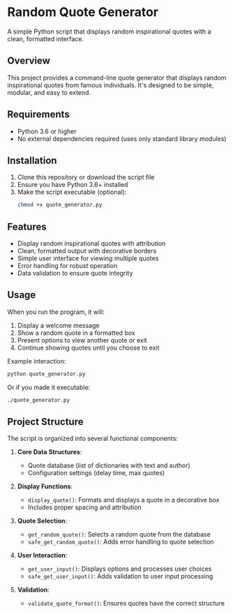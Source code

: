 # Random Quote Generator

A simple Python script that displays random inspirational quotes with a clean, formatted interface.

## Overview

This project provides a command-line quote generator that displays random inspirational quotes from famous individuals. It's designed to be simple, modular, and easy to extend.

## Requirements

- Python 3.6 or higher
- No external dependencies required (uses only standard library modules)

## Installation

1. Clone this repository or download the script file
2. Ensure you have Python 3.6+ installed
3. Make the script executable (optional):
   ```bash
   chmod +x quote_generator.py
   ```

## Features

- Display random inspirational quotes with attribution
- Clean, formatted output with decorative borders
- Simple user interface for viewing multiple quotes
- Error handling for robust operation
- Data validation to ensure quote integrity

## Usage

When you run the program, it will:

1. Display a welcome message
2. Show a random quote in a formatted box
3. Present options to view another quote or exit
4. Continue showing quotes until you choose to exit

Example interaction:

```bash
python quote_generator.py
```

Or if you made it executable:

```bash
./quote_generator.py
```

## Project Structure

The script is organized into several functional components:

1. **Core Data Structures**:

   - Quote database (list of dictionaries with text and author)
   - Configuration settings (delay time, max quotes)

2. **Display Functions**:

   - `display_quote()`: Formats and displays a quote in a decorative box
   - Includes proper spacing and attribution

3. **Quote Selection**:

   - `get_random_quote()`: Selects a random quote from the database
   - `safe_get_random_quote()`: Adds error handling to quote selection

4. **User Interaction**:

   - `get_user_input()`: Displays options and processes user choices
   - `safe_get_user_input()`: Adds validation to user input processing

5. **Validation**:
   - `validate_quote_format()`: Ensures quotes have the correct structure
